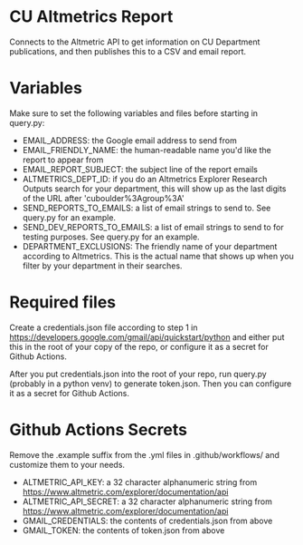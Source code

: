 # CU Altmetrics Report

Connects to the Altmetric API to get information on CU Department publications, and then publishes this to a CSV and email report.

# Variables

Make sure to set the following variables and files before starting in query.py:
- EMAIL_ADDRESS: the Google email address to send from
- EMAIL_FRIENDLY_NAME: the human-readable name you'd like the report to appear from
- EMAIL_REPORT_SUBJECT: the subject line of the report emails
- ALTMETRICS_DEPT_ID: if you do an Altmetrics Explorer Research Outputs search for your department, this will show up as the last digits of the URL after 'cuboulder%3Agroup%3A'
- SEND_REPORTS_TO_EMAILS: a list of email strings to send to. See query.py for an example.
- SEND_DEV_REPORTS_TO_EMAILS: a list of email strings to send to for testing purposes. See query.py for an example.
- DEPARTMENT_EXCLUSIONS: The friendly name of your department according to Altmetrics. This is the actual name that shows up when you filter by your department in their searches.

# Required files

Create a credentials.json file according to step 1 in https://developers.google.com/gmail/api/quickstart/python and either put this in the root of your copy of the repo, or configure it as a secret for Github Actions.

After you put credentials.json into the root of your repo, run query.py (probably in a python venv) to generate token.json. Then you can configure it as a secret for Github Actions.

# Github Actions Secrets

Remove the .example suffix from the .yml files in .github/workflows/ and customize them to your needs.

- ALTMETRIC_API_KEY: a 32 character alphanumeric string from https://www.altmetric.com/explorer/documentation/api
- ALTMETRIC_API_SECRET: a 32 character alphanumeric string from https://www.altmetric.com/explorer/documentation/api
- GMAIL_CREDENTIALS: the contents of credentials.json from above
- GMAIL_TOKEN: the contents of token.json from above

